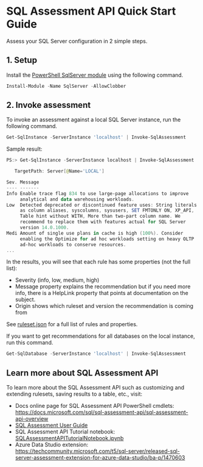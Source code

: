 # SQL Assessment API Quick Start Guide

Assess your SQL Server configuration in 2 simple steps.

## 1. Setup

Install the [PowerShell SqlServer module](https://www.powershellgallery.com/packages/SqlServer) using the following command.

```PowerShell
Install-Module -Name SqlServer -AllowClobber
```

## 2. Invoke assessment

To invoke an assessment against a local SQL Server instance, run the following command.

```PowerShell
Get-SqlInstance -ServerInstance 'localhost' | Invoke-SqlAssessment
```

Sample result:

```PowerShell
PS:> Get-SqlInstance -ServerInstance localhost | Invoke-SqlAssessment

   TargetPath: Server[@Name='LOCAL']

Sev. Message                                                            Check ID              Origin               
---- -------                                                            --------              ------               
Info Enable trace flag 834 to use large-page allocations to improve     TF834                 Microsoft Ruleset 0.1.202
     analytical and data warehousing workloads.                                                                         
Low  Detected deprecated or discontinued feature uses: String literals  DeprecatedFeatures    Microsoft Ruleset 0.1.202
     as column aliases, syscolumns, sysusers, SET FMTONLY ON, XP_API,                                                   
     Table hint without WITH, More than two-part column name. We                                                        
     recommend to replace them with features actual for SQL Server                                                      
     version 14.0.1000.                                                                                      
Medi Amount of single use plans in cache is high (100%). Consider       PlansUseRatio         Microsoft Ruleset 0.1.202
     enabling the Optimize for ad hoc workloads setting on heavy OLTP                                                   
     ad-hoc workloads to conserve resources.
...
```

In the results, you will see that each rule has some properties (not the full list):

- Severity (info, low, medium, high)
- Message property explains the recommendation but if you need more info, there is a HelpLink property that points at documentation on the subject.
- Origin shows which ruleset and version the recommendation is coming from

See [ruleset.json](./ruleset.json) for a full list of rules and properties.

If you want to get recommendations for all databases on the local instance, run this command.

```PowerShell
Get-SqlDatabase -ServerInstance 'localhost' | Invoke-SqlAssessment
```

## Learn more about SQL Assessment API

To learn more about the SQL Assessment API such as customizing and extending rulesets, saving results to a table, etc., visit:

- Docs online page for SQL Assessment API PowerShell cmdlets: https://docs.microsoft.com/sql/sql-assessment-api/sql-assessment-api-overview 
- [SQL Assessment User Guide](UserGuide/README.md)
- SQL Assessment API Tutorial notebook: [SQLAssessmentAPITutorialNotebook.ipynb](./notebooks/SQLAssessmentAPITutorialNotebook.ipynb)
- Azure Data Studio extension: https://techcommunity.microsoft.com/t5/sql-server/released-sql-server-assessment-extension-for-azure-data-studio/ba-p/1470603
